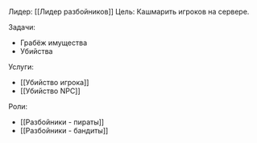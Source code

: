 Лидер: [[Лидер разбойников]]
Цель: Кашмарить игроков на сервере.

Задачи: 
- Грабёж имущества
- Убийства

Услуги:
- [[Убийство игрока]]
- [[Убийство NPC]]

Роли:
- [[Разбойники - пираты]]
- [[Разбойники - бандиты]]
